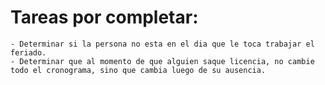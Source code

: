 # Tareas por completar:
    - Determinar si la persona no esta en el dia que le toca trabajar el feriado.
    - Determinar que al momento de que alguien saque licencia, no cambie todo el cronograma, sino que cambia luego de su ausencia.